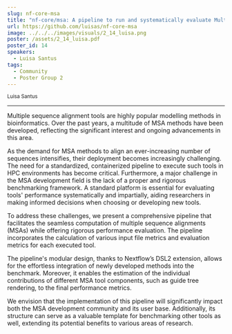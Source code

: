 ```yaml
---
slug: nf-core-msa
title: "nf-core/msa: A pipeline to run and systematically evaluate Multiple Sequence Alignment methods."
url: https://github.com/luisas/nf-core-msa
image: ../../../images/visuals/2_14_luisa.png
poster: /assets/2_14_luisa.pdf
poster_id: 14
speakers:
  - Luisa Santus
tags:
  - Community
  - Poster Group 2
---
```


<div className="mb-8">
  <small className="typo-small">
    Luisa	Santus
  </small>
</div>

<hr className="border-t border-gray-50 mb-4 opacity-20" />

Multiple sequence alignment tools are highly popular modelling methods in bioinformatics. Over the past years, a multitude of MSA methods have been developed, reflecting the significant interest and ongoing advancements in this area.

As the demand for MSA methods to align an ever-increasing number of sequences intensifies, their deployment becomes increasingly challenging. The need for a standardized, containerized pipeline to execute such tools in HPC environments has become critical.
Furthermore, a major challenge in the MSA development field is the lack of a proper and rigorous benchmarking framework. A standard platform is essential for evaluating tools' performance systematically and impartially, aiding researchers in making informed decisions when choosing or developing new tools.

To address these challenges, we present a comprehensive pipeline that facilitates the seamless computation of multiple sequence alignments (MSAs) while offering rigorous performance evaluation. The pipeline incorporates the calculation of various input file metrics and evaluation metrics for each executed tool.

The pipeline's modular design, thanks to Nextflow’s DSL2 extension, allows for the effortless integration of newly developed methods into the benchmark. Moreover, it enables the estimation of the individual contributions of different MSA tool components, such as guide tree rendering, to the final performance metrics.

We envision that the implementation of this pipeline will significantly impact both the MSA development community and its user base. Additionally, its structure can serve as a valuable template for benchmarking other tools as well, extending its potential benefits to various areas of research.